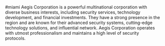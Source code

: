 #miami
Aegis Corporation is a powerful multinational corporation with diverse business interests, including security services, technology development, and financial investments. They have a strong presence in the region and are known for their advanced security systems, cutting-edge technology solutions, and influential network. Aegis Corporation operates with utmost professionalism and maintains a high level of security protocols.